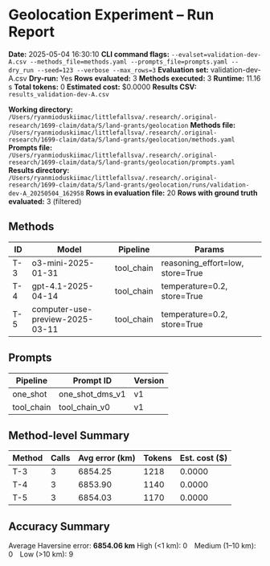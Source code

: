 # Geolocation Experiment – Run Report

**Date:** 2025-05-04 16:30:10
**CLI command flags:** `--evalset=validation-dev-A.csv --methods_file=methods.yaml --prompts_file=prompts.yaml --dry_run --seed=123 --verbose --max_rows=3`
**Evaluation set:** validation-dev-A.csv
**Dry-run:** Yes
**Rows evaluated:** 3
**Methods executed:** 3
**Runtime:** 11.16 s
**Total tokens:** 0
**Estimated cost:** $0.0000
**Results CSV:** `results_validation-dev-A.csv`

**Working directory:** `/Users/ryanmioduskiimac/littlefallsva/.research/.original-research/1699-claim/data/S/land-grants/geolocation`
**Methods file:** `/Users/ryanmioduskiimac/littlefallsva/.research/.original-research/1699-claim/data/S/land-grants/geolocation/methods.yaml`
**Prompts file:** `/Users/ryanmioduskiimac/littlefallsva/.research/.original-research/1699-claim/data/S/land-grants/geolocation/prompts.yaml`
**Results directory:** `/Users/ryanmioduskiimac/littlefallsva/.research/.original-research/1699-claim/data/S/land-grants/geolocation/runs/validation-dev-A_20250504_162958`
**Rows in evaluation file:** 20
**Rows with ground truth evaluated:** 3 (filtered)

## Methods
| ID | Model | Pipeline | Params |
|---|---|---|---|
| T-3 | o3-mini-2025-01-31 | tool_chain | reasoning_effort=low, store=True |
| T-4 | gpt-4.1-2025-04-14 | tool_chain | temperature=0.2, store=True |
| T-5 | computer-use-preview-2025-03-11 | tool_chain | temperature=0.2, store=True |

## Prompts
| Pipeline | Prompt ID | Version |
|---|---|---|
| one_shot | one_shot_dms_v1 | v1 |
| tool_chain | tool_chain_v0 | v1 |

## Method-level Summary
| Method | Calls | Avg error (km) | Tokens | Est. cost ($) |
|---|---|---|---|---|
| T-3 | 3 | 6854.25 | 1218 | 0.0000 |
| T-4 | 3 | 6853.90 | 1140 | 0.0000 |
| T-5 | 3 | 6854.03 | 1170 | 0.0000 |

## Accuracy Summary
Average Haversine error: **6854.06 km**
High (<1 km): 0 Medium (1–10 km): 0 Low (>10 km): 9